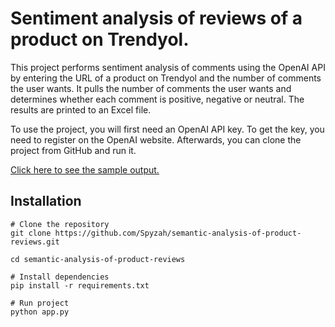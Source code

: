 # Sentiment analysis of reviews of a product on Trendyol.

This project performs sentiment analysis of comments using the OpenAI API by entering the URL of a product on Trendyol and the number of comments the user wants. It pulls the number of comments the user wants and determines whether each comment is positive, negative or neutral. The results are printed to an Excel file.

To use the project, you will first need an OpenAI API key. To get the key, you need to register on the OpenAI website. Afterwards, you can clone the project from GitHub and run it.

[Click here to see the sample output.](https://prnt.sc/15Rh4XA_infS)

## Installation

```
# Clone the repository
git clone https://github.com/Spyzah/semantic-analysis-of-product-reviews.git

cd semantic-analysis-of-product-reviews

# Install dependencies
pip install -r requirements.txt

# Run project
python app.py
```

